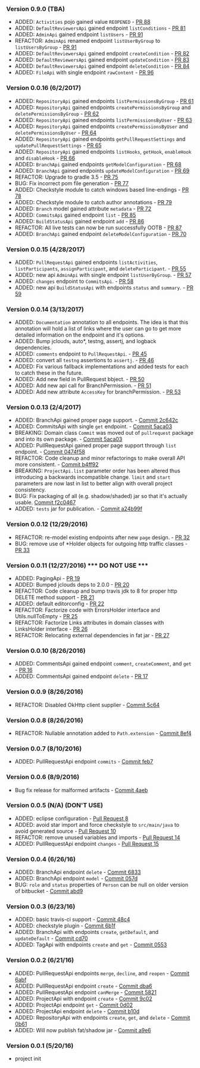 ### Version 0.9.0 (TBA)
* ADDED: `Activities` pojo gained value `REOPENED` - [PR 88](https://github.com/cdancy/bitbucket-rest/pull/88)
* ADDED: `DefaultReviewersApi` gained endpoint `listConditions` - [PR 81](https://github.com/cdancy/bitbucket-rest/pull/81)
* ADDED: `AdminApi` gained endpoint `listUsers` - [PR 91](https://github.com/cdancy/bitbucket-rest/pull/91)
* REFACTOR: `AdminApi` renamed endpoint `listUserByGroup` to `listUsersByGroup` - [PR 91](https://github.com/cdancy/bitbucket-rest/pull/91)
* ADDED: `DefaultReviewersApi` gained endpoint `createCondition` - [PR 82](https://github.com/cdancy/bitbucket-rest/pull/82)
* ADDED: `DefaultReviewersApi` gained endpoint `updateCondition` - [PR 83](https://github.com/cdancy/bitbucket-rest/pull/83)
* ADDED: `DefaultReviewersApi` gained endpoint `deleteCondition` - [PR 84](https://github.com/cdancy/bitbucket-rest/pull/84)
* ADDED: `FileApi` with single endpoint `rawContent` - [PR 96](https://github.com/cdancy/bitbucket-rest/pull/96)

### Version 0.0.16 (6/2/2017)
* ADDED: `RepositoryApi` gained endpoints `listPermissionsByGroup` - [PR 61](https://github.com/cdancy/bitbucket-rest/pull/61)
* ADDED: `RepositoryApi` gained endpoints `createPermissionsByGroup` and `deletePermissionsByGroup` - [PR 62](https://github.com/cdancy/bitbucket-rest/pull/62)
* ADDED: `RepositoryApi` gained endpoints `listPermissionsByUser` - [PR 63](https://github.com/cdancy/bitbucket-rest/pull/63)
* ADDED: `RepositoryApi` gained endpoints `createPermissionsByUser` and `deletePermissionsByUser` - [PR 64](https://github.com/cdancy/bitbucket-rest/pull/64)
* ADDED: `RepositoryApi` gained endpoints `getPullRequestSettings` and `updatePullRequestSettings` - [PR 65](https://github.com/cdancy/bitbucket-rest/pull/65)
* ADDED: `RepositoryApi` gained endpoints `listHooks`, `getHook`, `enableHook` and `disableHook` - [PR 66](https://github.com/cdancy/bitbucket-rest/pull/66)
* ADDED: `BranchApi` gained endpoints `getModelConfiguration` - [PR 68](https://github.com/cdancy/bitbucket-rest/pull/68)
* ADDED: `BranchApi` gained endpoints `updateModelConfiguration` - [PR 69](https://github.com/cdancy/bitbucket-rest/pull/69)
* REFACTOR: Upgrade to gradle 3.5 - [PR 75](https://github.com/cdancy/bitbucket-rest/pull/75)
* BUG: Fix incorrect pom file generation - [PR 77](https://github.com/cdancy/bitbucket-rest/pull/77)
* ADDED: Checkstyle module to catch windows based line-endings - [PR 78](https://github.com/cdancy/bitbucket-rest/pull/78)
* ADDED: Checkstyle module to catch author annotations - [PR 79](https://github.com/cdancy/bitbucket-rest/pull/79)
* ADDED: `Branch` model gained attribute `metadata`  - [PR 72](https://github.com/cdancy/bitbucket-rest/pull/72)
* ADDED: `CommitsApi` gained endpoint `list` - [PR 85](https://github.com/cdancy/bitbucket-rest/pull/85)
* ADDED: `BuildStatusApi` gained endpoint `add` - [PR 86](https://github.com/cdancy/bitbucket-rest/pull/86)
* REFACTOR: All live tests can now be run successfully OOTB - [PR 87](https://github.com/cdancy/bitbucket-rest/pull/87)
* ADDED: `BranchApi` gained endpoint `deleteModelConfiguration` - [PR 70](https://github.com/cdancy/bitbucket-rest/pull/70)

### Version 0.0.15 (4/28/2017)
* ADDED: `PullRequestApi` gained endpoints `listActivities`, `listParticipants`, `assignParticipant`, and `deleteParticipant`. - [PR 55](https://github.com/cdancy/bitbucket-rest/pull/55)
* ADDED: new api `AdminApi` with single endpoint `listUserByGroup`. - [PR 57](https://github.com/cdancy/bitbucket-rest/pull/57/files)
* ADDED: `changes` endpoint to `CommitsApi`. - [PR 58](https://github.com/cdancy/bitbucket-rest/pull/58)
* ADDED: new api `BuildStatusApi` with endpoints `status` and `summary`. - [PR 59](https://github.com/cdancy/bitbucket-rest/pull/59)

### Version 0.0.14 (3/13/2017)
* ADDED: `Documentation` annotation to all endpoints. The idea is that this annotation will hold a list of links where the user can go to get more detailed information on the endpoint and it's options.
* ADDED: Bump jclouds, auto*, testng, assertj, and logback dependencies.
* ADDED: `comments` endpoint to `PullRequestApi`. - [PR 45](https://github.com/cdancy/bitbucket-rest/pull/45)
* ADDED: convert all `testng` assertions to `assertj`. - [PR 46](https://github.com/cdancy/bitbucket-rest/pull/46)
* ADDED: Fix various fallback implementations and added tests for each to catch these in the future.
* ADDED: Add new field in PullRequest bbject. - [PR 50](https://github.com/cdancy/bitbucket-rest/pull/50)
* ADDED: Add new api call for BranchPermission. - [PR 51](https://github.com/cdancy/bitbucket-rest/pull/51)
* ADDED: Add new attribute `AccessKey` for branchPermission. - [PR 53](https://github.com/cdancy/bitbucket-rest/pull/53)

### Version 0.0.13 (2/4/2017)
* ADDED: BranchApi gained proper page support. - [Commit 2c642c](https://github.com/cdancy/bitbucket-rest/commit/2c642c0736768649bd7fb0b6ed1f93b02d6d8f22)
* ADDED: CommitsApi with single `get` endpoint. - [Commit 5aca03](https://github.com/cdancy/bitbucket-rest/commit/5aca03d23521bf307973a3170f0760ce0d143f95)
* BREAKING: Domain class `Commit` was moved out of `pullrequest` package and into its own package. - [Commit 5aca03](https://github.com/cdancy/bitbucket-rest/commit/5aca03d23521bf307973a3170f0760ce0d143f95)
* ADDED: PullRequestApi gained proper page support through `list` endpoint. - [Commit 0474f58](https://github.com/cdancy/bitbucket-rest/commit/0474f58a1deceb0d1d6898487ef39561f2be7d17)
* REFACTOR: Code cleanup and minor refactorings to make overall API more consistent. - [Commit b4ff92](https://github.com/cdancy/bitbucket-rest/commit/b4ff92cf42b54be5a79c59f6c25928cd55884200)
* BREAKING: `ProjectApi.list` parameter order has been altered thus introducing a backwards incompatible change. `limit` and `start` parameters are now last in list to better align with overall project consistency.
* BUG: Fix packaging of all (e.g. shadow/shaded) jar so that it's actually usable. [Commit f2c0467](https://github.com/cdancy/bitbucket-rest/commit/f2c0467bc0cf2a776ac96e82f704b2d6ac065437)
* ADDED: `tests` jar for publication. - [Commit a24b99f](https://github.com/cdancy/bitbucket-rest/commit/a24b99fbd660b37b2d44a83821652f3953d7e2ea)

### Version 0.0.12 (12/29/2016)
* REFACTOR: re-model existing endpoints after new `page` design. - [PR 32](https://github.com/cdancy/bitbucket-rest/pull/32)
* BUG: remove use of *Holder objects for outgoing http traffic classes - [PR 33](https://github.com/cdancy/bitbucket-rest/pull/33)

### Version 0.0.11 (12/27/2016) *** DO NOT USE ***
* ADDED: PagingApi - [PR 19](https://github.com/cdancy/bitbucket-rest/pull/19)
* ADDED: Bumped jclouds deps to 2.0.0 - [PR 20](https://github.com/cdancy/bitbucket-rest/pull/20)
* REFACTOR: Code cleanup and bump travis jdk to 8 for proper http DELETE method support - [PR 21](https://github.com/cdancy/bitbucket-rest/pull/21)
* ADDED: default editorconfig - [PR 22](https://github.com/cdancy/bitbucket-rest/pull/22)
* REFACTOR: Factorize code with ErrorsHolder interface and Utils.nullToEmpty - [PR 25](https://github.com/cdancy/bitbucket-rest/pull/25)
* REFACTOR: Factorize Links attributes in domain classes with LinksHolder interface - [PR 26](https://github.com/cdancy/bitbucket-rest/pull/26)
* REFACTOR: Relocating external dependencies in fat jar - [PR 27](https://github.com/cdancy/bitbucket-rest/pull/27)

### Version 0.0.10 (8/26/2016)
* ADDED: CommentsApi gained endpoint `comment`, `createComment`, and `get` - [PR 16](https://github.com/cdancy/bitbucket-rest/pull/16)
* ADDED: CommentsApi gained endpoint `delete` - [PR 17](https://github.com/cdancy/bitbucket-rest/pull/17)

### Version 0.0.9 (8/26/2016)
* REFACTOR: Disabled OkHttp client supplier - [Commit 5c64](5c641b2f5a38abb36ba67e2e20720a6f634b760e)

### Version 0.0.8 (8/26/2016)
* REFACTOR: Nullable annotation added to `Path.extension` - [Commit 8ef4](8ef42312a4bedf2e5c1e6ec6f63f5c82e63b4563)

### Version 0.0.7 (8/10/2016)
* ADDED: PullRequestApi endpoint `commits` - [Commit feb7](feb70bf3fdfcdca23b82360e6fa9e441360e923c)

### Version 0.0.6 (8/9/2016)
* Bug fix release for malformed artifacts - [Commit 4aeb](4aebcaade85cd9c73a09ac9ea061a82b4b45e7f6)

### Version 0.0.5 (N/A) (DON'T USE)
* ADDED: eclipse configuration - [Pull Request 8](https://github.com/cdancy/bitbucket-rest/pull/8)
* ADDED: avoid star import and force checkstyle to `src/main/java` to avoid generated source - [Pull Request 10](https://github.com/cdancy/bitbucket-rest/pull/10)
* REFACTOR: remove unused variables and imports - [Pull Request 14](https://github.com/cdancy/bitbucket-rest/pull/14)
* ADDED: PullRequestApi endpoint `changes` - [Pull Request 15](https://github.com/cdancy/bitbucket-rest/pull/15)

### Version 0.0.4 (6/26/16)

* ADDED: BranchApi endpoint `delete` - [Commit 6833](https://github.com/cdancy/bitbucket-rest/commit/68338ac2a196b0c363da900e8b18ff758f45b7aa)
* ADDED: BranchApi endpoint `model` - [Commit 057d](https://github.com/cdancy/bitbucket-rest/commit/057d68fb04ff13e9d1d8c286174bd8fea8577d05)
* BUG: `role` and `status` properties of `Person` can be null on older version of bitbucket - [Commit abd9](https://github.com/cdancy/bitbucket-rest/commit/abd911916c58056fc62de056dc791245bf306b15)

### Version 0.0.3 (6/23/16)

* ADDED: basic travis-ci support - [Commit 48c4](https://github.com/cdancy/bitbucket-rest/commit/48c407b897e48b376f3fa88b02f797a347e0f376)
* ADDED: checkstyle plugin - [Commit 6b1f](https://github.com/cdancy/bitbucket-rest/commit/6b1fcf842bb87a2053b6d97ea81bc7aaf98c1317)
* ADDED: BranchApi with endpoints `create`, `getDefault`, and `updateDefault` - [Commit cd70](https://github.com/cdancy/bitbucket-rest/commit/cd70952f4a83f910b25e56da0e8cc4befb9283e8)
* ADDED: TagApi with endpoints `create` and `get` - [Commit 0553](https://github.com/cdancy/bitbucket-rest/commit/055397b3b46779354b9d8b26fac314d28e905dd5)

### Version 0.0.2 (6/21/16)

* ADDED: PullRequestApi endpoints `merge`, `decline`, and `reopen` - [Commit 6abf](https://github.com/cdancy/bitbucket-rest/commit/6abf1c2d291ef0e4093d57affbe33099dd9be668)
* ADDED: PullRequestApi endpoint `create` - [Commit dba6](https://github.com/cdancy/bitbucket-rest/commit/dba66c524173b6d2928e7be21e84b603fc052a15)
* ADDED: PullRequestApi endpoint `canMerge` - [Commit 5821](https://github.com/cdancy/bitbucket-rest/commit/5821d6a2c53abae2a74bb88c50e31cbb1f429469)
* ADDED: ProjectApi with endpoint `create` - [Commit 9c02](https://github.com/cdancy/bitbucket-rest/commit/9c027ea90f87ef055189c322b23d054f91949c80)
* ADDED: ProjectApi endpoint `get` - [Commit 0d02](https://github.com/cdancy/bitbucket-rest/commit/0d02095dbadcc405136ba96fc9ba84ae21054bac)
* ADDED: ProjectApi endpoint `delete` - [Commit b10d](https://github.com/cdancy/bitbucket-rest/commit/b10df1291119e09e54e5003cf3d49359e1001512)
* ADDED: RepositoryApi with endpoints `create`, `get`, and `delete` - [Commit 0b61](https://github.com/cdancy/bitbucket-rest/commit/0b615e32fef40f4503e16e7035a8453ce3ad6169)
* ADDED: Will now publish fat/shadow jar - [Commit a9e6](https://github.com/cdancy/bitbucket-rest/commit/a9e69dea188a8675dcf1e0d2973a963b5a67d5fa)

### Version 0.0.1 (5/20/16)

* project init

